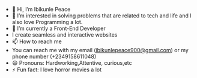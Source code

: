 - 👋 Hi, I’m Ibikunle Peace 
- 👀 I’m interested in solving problems that are related to tech and life and I also love Programming a lot.
- 🌱 I’m currently a Front-End Developer
- I create seamless and interactive websites
- 📫 How to reach me
- You can reach me with my email (ibikunlepeace900@gmail.com) or my phone number (+2349158611048)
- 😄 Pronouns: Hardworking,Attentive, curious,etc
- ⚡ Fun fact: I love horror movies a lot

<!---
Pekoder/Pekoder is a ✨ special ✨ repository because its `README.md` (this file) appears on your GitHub profile.
You can click the Preview link to take a look at your changes.
--->
